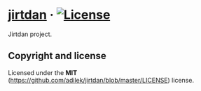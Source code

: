 [jirtdan](http://jirtdan.org) · [![License](https://img.shields.io/github/license/adilek/jirtdan.svg)](https://github.com/adilek/jirtdan/blob/master/LICENSE)
======

Jirtdan project.

## Copyright and license

Licensed under the **MIT** (https://github.com/adilek/jirtdan/blob/master/LICENSE) license.